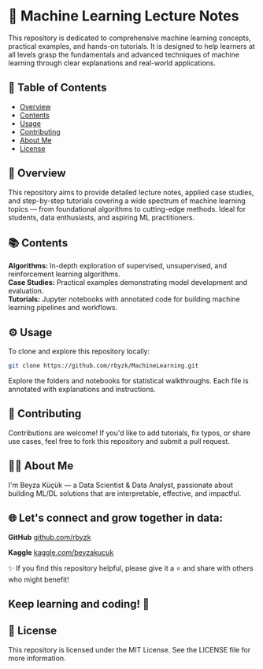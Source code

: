 # 🤖 Machine Learning Lecture Notes

This repository is dedicated to comprehensive machine learning concepts, practical examples, and hands-on tutorials. It is designed to help learners at all levels grasp the fundamentals and advanced techniques of machine learning through clear explanations and real-world applications.

## 📁 Table of Contents

- [Overview](#overview)
- [Contents](#contents)
- [Usage](#usage)
- [Contributing](#contributing)
- [About Me](#about-me)
- [License](#license)

## 📌 Overview
This repository aims to provide detailed lecture notes, applied case studies, and step-by-step tutorials covering a wide spectrum of machine learning topics — from foundational algorithms to cutting-edge methods. Ideal for students, data enthusiasts, and aspiring ML practitioners.

## 📚 Contents

**Algorithms:** In-depth exploration of supervised, unsupervised, and reinforcement learning algorithms.  
**Case Studies:** Practical examples demonstrating model development and evaluation.  
**Tutorials:** Jupyter notebooks with annotated code for building machine learning pipelines and workflows.

## ⚙️ Usage
To clone and explore this repository locally:

```bash
git clone https://github.com/rbyzk/MachineLearning.git
  ```

Explore the folders and notebooks for statistical walkthroughs. Each file is annotated with explanations and instructions.

## 🤝 Contributing
Contributions are welcome! If you'd like to add tutorials, fix typos, or share use cases, feel free to fork this repository and submit a pull request.


## 👩‍💻 About Me
I'm Beyza Küçük — a Data Scientist & Data Analyst, passionate about building ML/DL solutions that are interpretable, effective, and impactful.


## 🌐 Let's connect and grow together in data:

**GitHub** [github.com/rbyzk](https://github.com/rbyzk)

**Kaggle** [kaggle.com/beyzakucuk](https://www.kaggle.com/beyzakucuk)


✨ If you find this repository helpful, please give it a ⭐ and share with others who might benefit!

Keep learning and coding! 🚀
---

## 📜 License
This repository is licensed under the MIT License. See the LICENSE file for more information.
